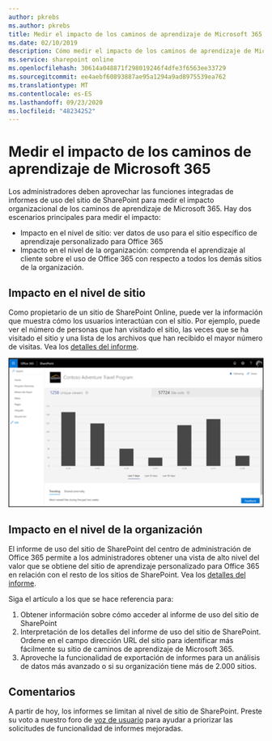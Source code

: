 ```yaml
---
author: pkrebs
ms.author: pkrebs
title: Medir el impacto de los caminos de aprendizaje de Microsoft 365
ms.date: 02/10/2019
description: Cómo medir el impacto de los caminos de aprendizaje de Microsoft 365
ms.service: sharepoint online
ms.openlocfilehash: 30614a048871f298019246f4dfe3f6563ee33729
ms.sourcegitcommit: ee4aebf60893887ae95a1294a9ad8975539ea762
ms.translationtype: MT
ms.contentlocale: es-ES
ms.lasthandoff: 09/23/2020
ms.locfileid: "48234252"
---
```

# <a name="measuring-impact-of-microsoft-365-learning-pathways"></a>Medir el impacto de los caminos de aprendizaje de Microsoft 365

Los administradores deben aprovechar las funciones integradas de informes de uso del sitio de SharePoint para medir el impacto organizacional de los caminos de aprendizaje de Microsoft 365. Hay dos escenarios principales para medir el impacto: 
- Impacto en el nivel de sitio: ver datos de uso para el sitio específico de aprendizaje personalizado para Office 365 
- Impacto en el nivel de la organización: comprenda el aprendizaje al cliente sobre el uso de Office 365 con respecto a todos los demás sitios de la organización.

## <a name="site-level-impact"></a>Impacto en el nivel de sitio

Como propietario de un sitio de SharePoint Online, puede ver la información que muestra cómo los usuarios interactúan con el sitio. Por ejemplo, puede ver el número de personas que han visitado el sitio, las veces que se ha visitado el sitio y una lista de los archivos que han recibido el mayor número de visitas. Vea los [detalles del informe](https://support.office.com/article/view-usage-data-for-your-sharepoint-site-2fa8ddc2-c4b3-4268-8d26-a772dc55779e). 

![cg-measureimpactreport.png](media/cg-measureimpactreport.png)

## <a name="organization-level-impact"></a>Impacto en el nivel de la organización
El informe de uso del sitio de SharePoint del centro de administración de Office 365 permite a los administradores obtener una vista de alto nivel del valor que se obtiene del sitio de aprendizaje personalizado para Office 365 en relación con el resto de los sitios de SharePoint. Vea los [detalles del informe](https://docs.microsoft.com/office365/admin/activity-reports/sharepoint-site-usage?view=o365-worldwide).
 
Siga el artículo a los que se hace referencia para: 
1. Obtener información sobre cómo acceder al informe de uso del sitio de SharePoint 
2. Interpretación de los detalles del informe de uso del sitio de SharePoint. Ordene en el campo dirección URL del sitio para identificar más fácilmente su sitio de caminos de aprendizaje de Microsoft 365. 
3. Aproveche la funcionalidad de exportación de informes para un análisis de datos más avanzado o si su organización tiene más de 2.000 sitios. 

## <a name="feedback"></a>Comentarios

A partir de hoy, los informes se limitan al nivel de sitio de SharePoint. Preste su voto a nuestro foro de [voz de usuario](https://go.microsoft.com/fwlink/?linkid=2109552) para ayudar a priorizar las solicitudes de funcionalidad de informes mejoradas.   

